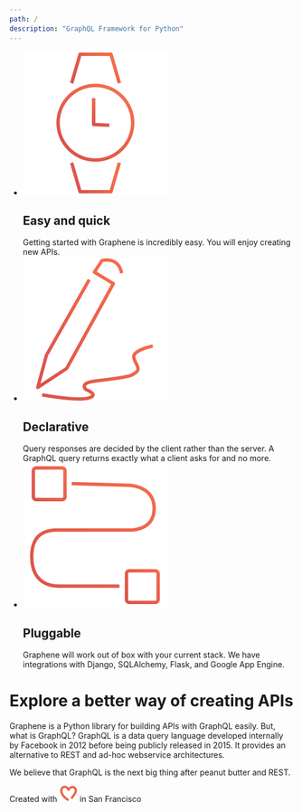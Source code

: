 ```yaml
---
path: /
description: "GraphQL Framework for Python"
---
```

<div class="intro">

* ![watch](./watch.png)
  ## Easy and quick
  Getting started with Graphene is incredibly easy. You will enjoy creating new APIs.
* ![pencil](./pencil.png)
  ## Declarative
  Query responses are decided by the client rather than the server. A GraphQL query returns exactly what a client asks for and no more.
* ![plug](./plug.png)
  ## Pluggable
  Graphene will work out of box with your current stack. We have integrations with Django, SQLAlchemy, Flask, and Google App Engine.

</div>

<div class="summary">
<div class="summary-content">

# Explore a better way of creating APIs

Graphene is a Python library for building APIs with GraphQL easily. But, what is GraphQL? GraphQL is a data query language developed internally by Facebook in 2012 before being publicly released in 2015. It provides an alternative to REST and ad-hoc webservice architectures.

We believe that GraphQL is the next big thing after peanut butter and REST.
</div>
</div>

<div class="footer-love">

Created with ![love](./love.png) in San Francisco

</div>

<!-- <div class="starwars-example-wrapper"><a class="starwars-example" href="http://swapi.graphene-python.org/">Check our Django Starwars API example!</a></div>


<div>
<div class="homepage-intro">

## Meet Graphene

Graphene is a Python library for building *GraphQL* schemas/types fast and easily.


* **Easy to use**: Graphene helps you use *GraphQL* in Python easily.
* Graphene has **builtin support for Relay**.
* Support for **Django**, **SQLAlchemy** and **GAE**: mapping the models automatically to *GraphQL* types.

</div>
</div>

<div>

#### What is GraphQL?
*GraphQL* is a data query language and runtime designed to request and deliver data in a performant way.

Advantages of using *GraphQL*:
* Only **one API endpoint**. One roundtrip for fetch everything you need.
* No data overfetching or underfetching.
* Autogenerated Graphical UI and docs based in your schema.
<div> -->
